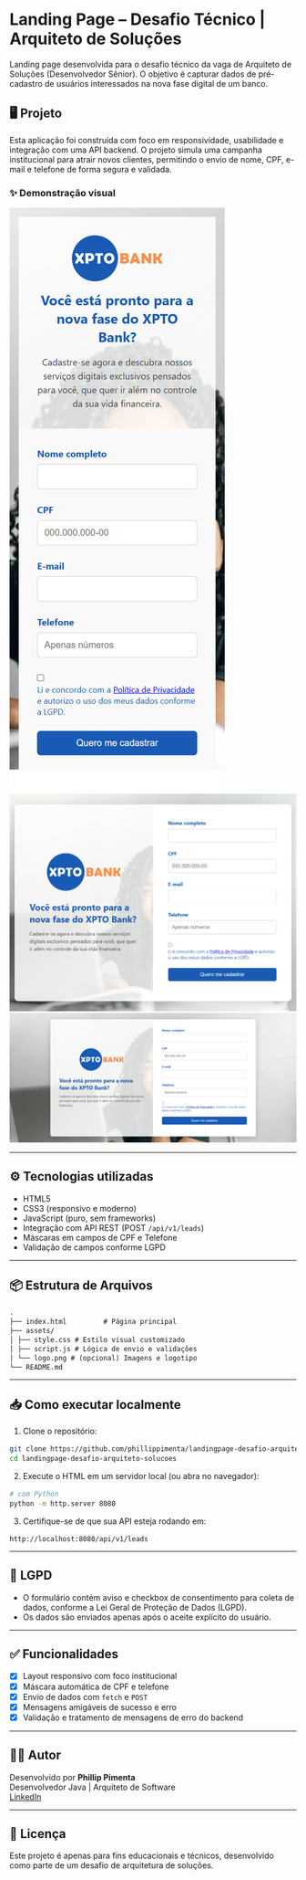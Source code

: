 # Landing Page – Desafio Técnico | Arquiteto de Soluções

Landing page desenvolvida para o desafio técnico da vaga de Arquiteto de Soluções (Desenvolvedor Sênior). O objetivo é capturar dados de pré-cadastro de usuários interessados na nova fase digital de um banco.

## 🖥️ Projeto

Esta aplicação foi construída com foco em responsividade, usabilidade e integração com uma API backend. O projeto simula uma campanha institucional para atrair novos clientes, permitindo o envio de nome, CPF, e-mail e telefone de forma segura e validada.

### ✨ Demonstração visual

![Exemplo da interface Mobile](https://github.com/phillippimenta/assets-desafio-arquiteto-solucoes/blob/main/landing-page-mobile.png)
![Exemplo da interface Tablet](https://github.com/phillippimenta/assets-desafio-arquiteto-solucoes/blob/main/landing-page-tablet.png)
![Exemplo da interface Desktop](https://github.com/phillippimenta/assets-desafio-arquiteto-solucoes/blob/main/landing-page-desktop.png)

---

## ⚙️ Tecnologias utilizadas

- HTML5
- CSS3 (responsivo e moderno)
- JavaScript (puro, sem frameworks)
- Integração com API REST (POST `/api/v1/leads`)
- Máscaras em campos de CPF e Telefone
- Validação de campos conforme LGPD

---

## 📦 Estrutura de Arquivos

```
.
├── index.html         # Página principal
├── assets/
│ ├── style.css # Estilo visual customizado
│ ├── script.js # Lógica de envio e validações
│ └── logo.png # (opcional) Imagens e logotipo
└── README.md
```

---

## 📥 Como executar localmente

1. Clone o repositório:

```bash
git clone https://github.com/phillippimenta/landingpage-desafio-arquiteto-solucoes.git
cd landingpage-desafio-arquiteto-solucoes
```

2. Execute o HTML em um servidor local (ou abra no navegador):

```bash
# com Python
python -m http.server 8080
```

3. Certifique-se de que sua API esteja rodando em:
```
http://localhost:8080/api/v1/leads
```

---

## 🔐 LGPD

- O formulário contém aviso e checkbox de consentimento para coleta de dados, conforme a Lei Geral de Proteção de Dados (LGPD).
- Os dados são enviados apenas após o aceite explícito do usuário.

---

## ✅ Funcionalidades

- [x] Layout responsivo com foco institucional
- [x] Máscara automática de CPF e telefone
- [x] Envio de dados com `fetch` e `POST`
- [x] Mensagens amigáveis de sucesso e erro
- [x] Validação e tratamento de mensagens de erro do backend

---

## 🧑‍💻 Autor

Desenvolvido por **Phillip Pimenta**  
Desenvolvedor Java | Arquiteto de Software  
[LinkedIn](https://www.linkedin.com/in/phillippimenta)

---

## 📄 Licença

Este projeto é apenas para fins educacionais e técnicos, desenvolvido como parte de um desafio de arquitetura de soluções.